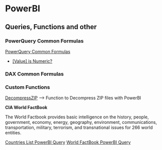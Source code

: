 # PowerBI
## Queries, Functions and other

### PowerQuery Common Formulas

<A HREF="/PowerQuery_Common_Formulas">PowerQuery Common Formulas</A>
- <A HREF="/PowerQuery_Common_Formulas/Value_is_Numeric">[Value] is Numeric?</A>

### DAX Common Formulas

### Custom Functions

<A HREF="https://github.com/marcelosuarez/PowerBI/blob/main/DecompressZIP">DecompressZIP</A> --> Function to Decompress ZIP files with PowerBI

<B>CIA World FactBook</B>

The World Factbook provides basic intelligence on the history, people, government, economy, energy, geography, environment, communications, transportation, military, terrorism, and transnational issues for 266 world entities.

<A HREF="">Countries List PowerBI Query</A>
<A HREF="">World FactBook PowerBI Query</A>
